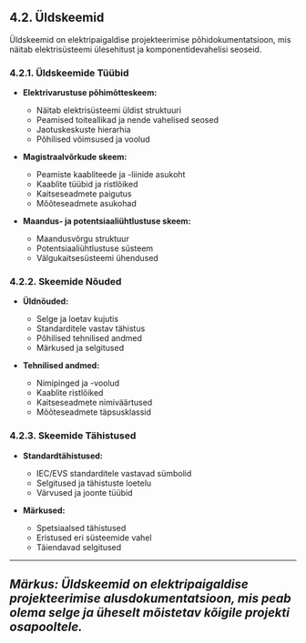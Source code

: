 ## 4.2. Üldskeemid

Üldskeemid on elektripaigaldise projekteerimise põhidokumentatsioon, mis näitab elektrisüsteemi ülesehitust ja komponentidevahelisi seoseid.

### 4.2.1. Üldskeemide Tüübid

* **Elektrivarustuse põhimõtteskeem:**
    * Näitab elektrisüsteemi üldist struktuuri
    * Peamised toiteallikad ja nende vahelised seosed
    * Jaotuskeskuste hierarhia
    * Põhilised võimsused ja voolud

* **Magistraalvõrkude skeem:**
    * Peamiste kaabliteede ja -liinide asukoht
    * Kaablite tüübid ja ristlõiked
    * Kaitseseadmete paigutus
    * Mõõteseadmete asukohad

* **Maandus- ja potentsiaaliühtlustuse skeem:**
    * Maandusvõrgu struktuur
    * Potentsiaaliühtlustuse süsteem
    * Välgukaitsesüsteemi ühendused

### 4.2.2. Skeemide Nõuded

* **Üldnõuded:**
    * Selge ja loetav kujutis
    * Standarditele vastav tähistus
    * Põhilised tehnilised andmed
    * Märkused ja selgitused

* **Tehnilised andmed:**
    * Nimipinged ja -voolud
    * Kaablite ristlõiked
    * Kaitseseadmete nimiväärtused
    * Mõõteseadmete täpsusklassid

### 4.2.3. Skeemide Tähistused

* **Standardtähistused:**
    * IEC/EVS standarditele vastavad sümbolid
    * Selgitused ja tähistuste loetelu
    * Värvused ja joonte tüübid

* **Märkused:**
    * Spetsiaalsed tähistused
    * Eristused eri süsteemide vahel
    * Täiendavad selgitused

---
*Märkus: Üldskeemid on elektripaigaldise projekteerimise alusdokumentatsioon, mis peab olema selge ja üheselt mõistetav kõigile projekti osapooltele.*
--- 